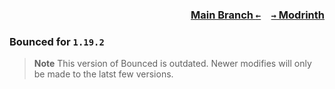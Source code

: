 ### <p align=right>[Main Branch `←`](https://github.com/Krlite/Bounced)&emsp;[`→` Modrinth](https://modrinth.com/mod/bounced)</p>

### Bounced for `1.19.2`

> **Note**
> This version of Bounced is outdated. Newer modifies will only be made to the latst few versions.
